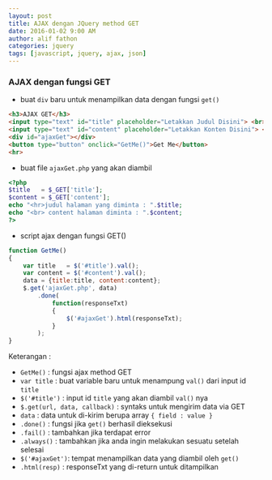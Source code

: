 ```yaml
---
layout: post
title: AJAX dengan JQuery method GET
date: 2016-01-02 9:00 AM
author: alif fathon
categories: jquery
tags: [javascript, jquery, ajax, json]
---
```


### AJAX dengan fungsi GET ###

- buat `div` baru untuk menampilkan data dengan fungsi `get()`

```html
<h3>AJAX GET</h3>
<input type="text" id="title" placeholder="Letakkan Judul Disini"> <br>
<input type="text" id="content" placeholder="Letakkan Konten Disini"> <br>
<div id="ajaxGet"></div>
<button type="button" onclick="GetMe()">Get Me</button>
<hr>
```

<!--more-->

- buat file `ajaxGet.php` yang akan diambil

```php
<?php
$title   = $_GET['title'];
$content = $_GET['content'];
echo "<hr>judul halaman yang diminta : ".$title;
echo "<br> content halaman diminta : ".$content;
?>
```

- script ajax dengan fungsi GET()

```js
function GetMe()
{
	var title   = $('#title').val();
	var content = $('#content').val();
	data = {title:title, content:content};
	$.get('ajaxGet.php', data)
		.done(
			function(responseTxt)
			{
				$('#ajaxGet').html(responseTxt);
			}
		);
}
```

Keterangan :

  - `GetMe()`      : fungsi ajax method GET
  - `var title`    : buat variable baru untuk menampung `val()` dari input id `title`
  - `$('#title')`  : input id `title` yang akan diambil `val()` nya
  - `$.get(url, data, callback)` : syntaks untuk mengirim data via GET
  - `data`         : data untuk di-kirim berupa array `{ field : value }`
  - `.done()`      : fungsi jika `get()` berhasil dieksekusi
  - `.fail()`      : tambahkan jika terdapat error
  - `.always()`    : tambahkan jika anda ingin melakukan sesuatu setelah selesai
  - `$('#ajaxGet')`: tempat menampilkan data yang diambil oleh `get()`
  - `.html(resp)`  : responseTxt yang di-return untuk ditampilkan


